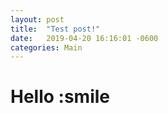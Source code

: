 ```yaml
---
layout: post
title:  "Test post!"
date:   2019-04-20 16:16:01 -0600
categories: Main
---
```

# Hello :smile
